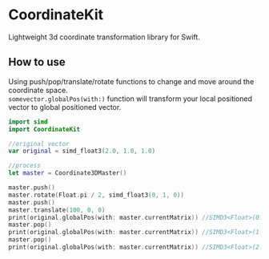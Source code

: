 # CoordinateKit

Lightweight 3d coordinate transformation library for Swift.

## How to use

Using push/pop/translate/rotate functions to change and move around the coordinate space.    
```somevector.globalPos(with:)``` function will transform your local positioned vector to global positioned vector.

```.swift
import simd
import CoordinateKit

//original vector
var original = simd_float3(2.0, 1.0, 1.0)

//process
let master = Coordinate3DMaster()

master.push()
master.rotate(Float.pi / 2, simd_float3(0, 1, 0))
master.push()
master.translate(100, 0, 0)
print(original.globalPos(with: master.currentMatrix)) //SIMD3<Float>(0.99999416, 1.0, 98.0)
master.pop()
print(original.globalPos(with: master.currentMatrix)) //SIMD3<Float>(1.0000001, 1.0, -2.0)
master.pop()
print(original.globalPos(with: master.currentMatrix)) //SIMD3<Float>(2.0, 1.0, 1.0)
```
